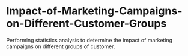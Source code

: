 # Impact-of-Marketing-Campaigns-on-Different-Customer-Groups
Performing statistics analysis to determine the impact of marketing campaigns on different groups of customer.
